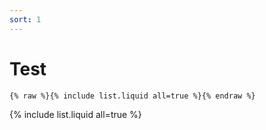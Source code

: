```yaml
---
sort: 1
---
```


# Test

```
{% raw %}{% include list.liquid all=true %}{% endraw %}
```

{% include list.liquid all=true %}
